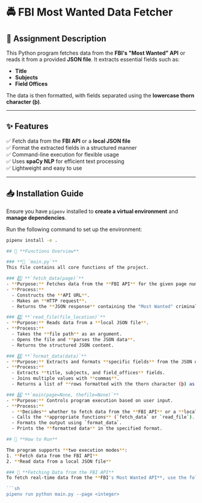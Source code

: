 # 🚔 FBI Most Wanted Data Fetcher

## 📌 Assignment Description

This Python program fetches data from the **FBI's "Most Wanted" API** or reads it from a provided **JSON file**. It extracts essential fields such as:
- **Title**
- **Subjects**
- **Field Offices**

The data is then formatted, with fields separated using the **lowercase thorn character (þ)**.

---

## ✨ Features

✅ Fetch data from the **FBI API** or a **local JSON file**  
✅ Format the extracted fields in a structured manner  
✅ Command-line execution for flexible usage  
✅ Uses **spaCy NLP** for efficient text processing  
✅ Lightweight and easy to use  

---

## 📥 Installation Guide

Ensure you have `pipenv` installed to **create a virtual environment** and **manage dependencies**.

Run the following command to set up the environment:

```sh
pipenv install -e .

## 📜 **Functions Overview**

### **🔹 `main.py`**
This file contains all core functions of the project.

### 1️⃣ **`fetch_data(page)`**
- **Purpose:** Fetches data from the **FBI API** for the given page number.
- **Process:**
  - Constructs the **API URL**.
  - Makes an **HTTP request**.
  - Returns the **JSON response** containing the "Most Wanted" criminals.

### 2️⃣ **`read_file(file_location)`**
- **Purpose:** Reads data from a **local JSON file**.
- **Process:**
  - Takes the **file path** as an argument.
  - Opens the file and **parses the JSON data**.
  - Returns the structured JSON content.

### 3️⃣ **`format_data(data)`**
- **Purpose:** Extracts and formats **specific fields** from the JSON data.
- **Process:**
  - Extracts **title, subjects, and field_offices** fields.
  - Joins multiple values with **commas**.
  - Returns a list of **rows formatted with the thorn character (þ) as a separator**.

### 4️⃣ **`main(page=None, thefile=None)`**
- **Purpose:** Controls program execution based on user input.
- **Process:**
  - **Decides** whether to fetch data from the **FBI API** or a **local file**.
  - Calls the **appropriate functions** (`fetch_data` or `read_file`).
  - Formats the output using `format_data`.
  - Prints the **formatted data** in the specified format.

## 🚀 **How to Run**

The program supports **two execution modes**:
1. **Fetch data from the FBI API**
2. **Read data from a local JSON file**

### 🔹 **Fetching Data from the FBI API**
To fetch real-time data from the **FBI's Most Wanted API**, use the following command:

```sh
pipenv run python main.py --page <integer>


